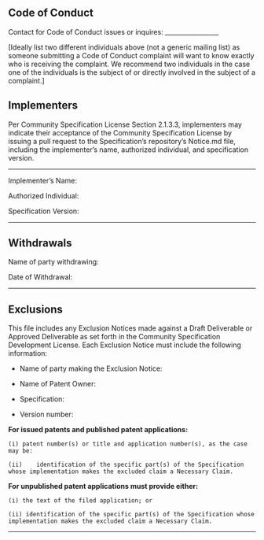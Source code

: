 ## Code of Conduct

Contact for Code of Conduct issues or inquires:  _________________

[Ideally list two different individuals above (not a generic mailing list) as someone submitting a Code of Conduct complaint will want to know exactly who is receiving the complaint. We recommend two individuals in the case one of the individuals is the subject of or directly involved in the subject of a complaint.]


## Implementers

Per Community Specification License Section 2.1.3.3, implementers may indicate their acceptance of the Community Specification License by issuing a pull request to the Specification’s repository’s Notice.md file, including the implementer’s name, authorized individual, and specification version.

---------------------------------------------------------------------------------

Implementer’s Name:

Authorized Individual:

Specification Version:

---------------------------------------------------------------------------------

## Withdrawals

Name of party withdrawing:

Date of Withdrawal:  

---------------------------------------------------------------------------------

## Exclusions

This file includes any Exclusion Notices made against a Draft Deliverable or Approved Deliverable as set forth in the Community Specification Development License.
Each Exclusion Notice must include the following information:

-	Name of party making the Exclusion Notice:

-	Name of Patent Owner:

-	Specification:

-	Version number:

**For issued patents and published patent applications:**

	(i)	patent number(s) or title and application number(s), as the case may be:

	(ii)	identification of the specific part(s) of the Specification whose implementation makes the excluded claim a Necessary Claim.

**For unpublished patent applications must provide either:**

	(i) the text of the filed application; or
    
	(ii) identification of the specific part(s) of the Specification whose implementation makes the excluded claim a Necessary Claim.

-----------------------------------------------------------------------------------------
